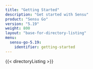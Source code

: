 ```yaml
---
title: "Getting Started"
description: "Get started with Sensu"
product: "Sensu Go"
version: "5.19"
weight: 800
layout: "base-for-directory-listing"
menu:
  sensu-go-5.19:
    identifier: getting-started
---
```


{{< directoryListing >}}
